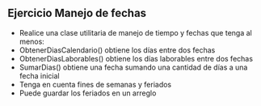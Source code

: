 ## Ejercicio Manejo de fechas

- Realice una clase utilitaria de manejo de tiempo y fechas que tenga al menos:
- ObtenerDiasCalendario() obtiene los días entre dos fechas
- ObtenerDiasLaborables() obtiene los días laborables entre dos fechas
- SumarDias() obtiene una fecha sumando una cantidad de días a una fecha inicial
- Tenga en cuenta fines de semanas y feriados
- Puede guardar los feriados en un arreglo
